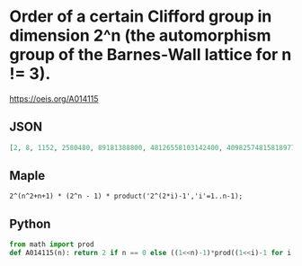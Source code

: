 # Order of a certain Clifford group in dimension 2^n \(the automorphism group of the Barnes\-Wall lattice for n \!\= 3\)\.
https://oeis.org/A014115
## JSON
```JSON
[2, 8, 1152, 2580480, 89181388800, 48126558103142400, 409825748158189771161600, 55428899652335313894424707072000]
```
## Maple
```Maple
2^(n^2+n+1) * (2^n - 1) * product('2^(2*i)-1','i'=1..n-1);
```
## Python
```Python
from math import prod
def A014115(n): return 2 if n == 0 else ((1<<n)-1)*prod((1<<i)-1 for i in range(2,2*n-1,2)) << n*(n+1)+1 # _Chai Wah Wu_, Jun 20 2022
```
